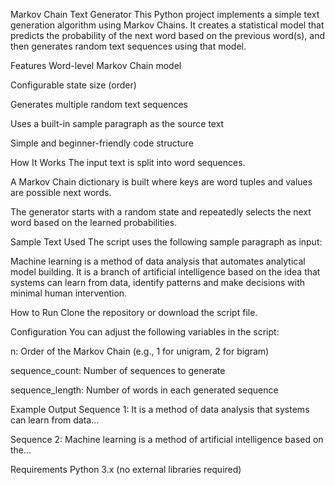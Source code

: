 Markov Chain Text Generator
This Python project implements a simple text generation algorithm using Markov Chains. It creates a statistical model that predicts the probability of the next word based on the previous word(s), and then generates random text sequences using that model.

Features
Word-level Markov Chain model

Configurable state size (order)

Generates multiple random text sequences

Uses a built-in sample paragraph as the source text

Simple and beginner-friendly code structure

How It Works
The input text is split into word sequences.

A Markov Chain dictionary is built where keys are word tuples and values are possible next words.

The generator starts with a random state and repeatedly selects the next word based on the learned probabilities.

Sample Text Used
The script uses the following sample paragraph as input:

Machine learning is a method of data analysis that automates analytical model building. 
It is a branch of artificial intelligence based on the idea that systems can learn from data, 
identify patterns and make decisions with minimal human intervention.

How to Run
Clone the repository or download the script file.


Configuration
You can adjust the following variables in the script:

n: Order of the Markov Chain (e.g., 1 for unigram, 2 for bigram)

sequence_count: Number of sequences to generate

sequence_length: Number of words in each generated sequence

Example Output
Sequence 1:
It is a method of data analysis that systems can learn from data...

Sequence 2:
Machine learning is a method of artificial intelligence based on the...

Requirements
Python 3.x (no external libraries required)
